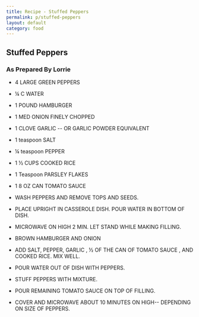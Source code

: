 ```yaml
---
title: Recipe - Stuffed Peppers
permalink: p/stuffed-peppers
layout: default
category: food
---
```


## Stuffed Peppers

### As Prepared By Lorrie

+ 4 LARGE GREEN PEPPERS
+ ¼ C WATER
+ 1 POUND HAMBURGER
+ 1 MED ONION FINELY CHOPPED
+ 1 CLOVE GARLIC -- OR GARLIC POWDER EQUIVALENT
+ 1 teaspoon  SALT
+ ¼ teaspoon PEPPER
+ 1 ½ CUPS COOKED RICE
+ 1 Teaspoon PARSLEY FLAKES
+ 1 8 OZ CAN TOMATO SAUCE

+ WASH PEPPERS AND REMOVE TOPS AND SEEDS.
+ PLACE UPRIGHT IN CASSEROLE DISH.  POUR WATER IN BOTTOM OF DISH.
+ MICROWAVE ON HIGH 2 MIN.  LET STAND WHILE MAKING FILLING.
+ BROWN HAMBURGER  AND ONION
+ ADD SALT, PEPPER, GARLIC , ½  OF THE CAN OF TOMATO SAUCE , AND COOKED RICE.  MIX WELL.
+ POUR WATER OUT OF DISH WITH PEPPERS.
+ STUFF PEPPERS WITH MIXTURE.
+ POUR REMAINING TOMATO SAUCE ON TOP OF FILLING.
+ COVER AND MICROWAVE ABOUT 10 MINUTES  ON HIGH-- DEPENDING ON SIZE OF PEPPERS.
